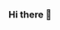 ### Hi there 👋

<!--
**jw9603/jw9603** is a ✨ _special_ ✨ repository because its `README.md` (this file) appears on your GitHub profile.
![jiwon's github stats](https://github-readme-stats.vercel.app/api?username=jw9603&show_icons=true&theme=tokyonight)

Here are some ideas to get you started:

- 🔭 I’m currently working on ...
- 🌱 I’m currently learning ...
- 👯 I’m looking to collaborate on ...
- 🤔 I’m looking for help with ...
- 💬 Ask me about ...
- 📫 How to reach me: ...
- 😄 Pronouns: ...
- ⚡ Fun fact: ...
-->

